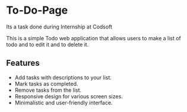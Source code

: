# To-Do-Page
Its a task done during Internship at Codsoft



This is a simple Todo web application that allows users to make a list of todo and to edit it and to delete it.

## Features
+ Add tasks with descriptions to your list.
+ Mark tasks as completed.
+ Remove tasks from the list.
+ Responsive design for various screen sizes.
+ Minimalistic and user-friendly interface.
